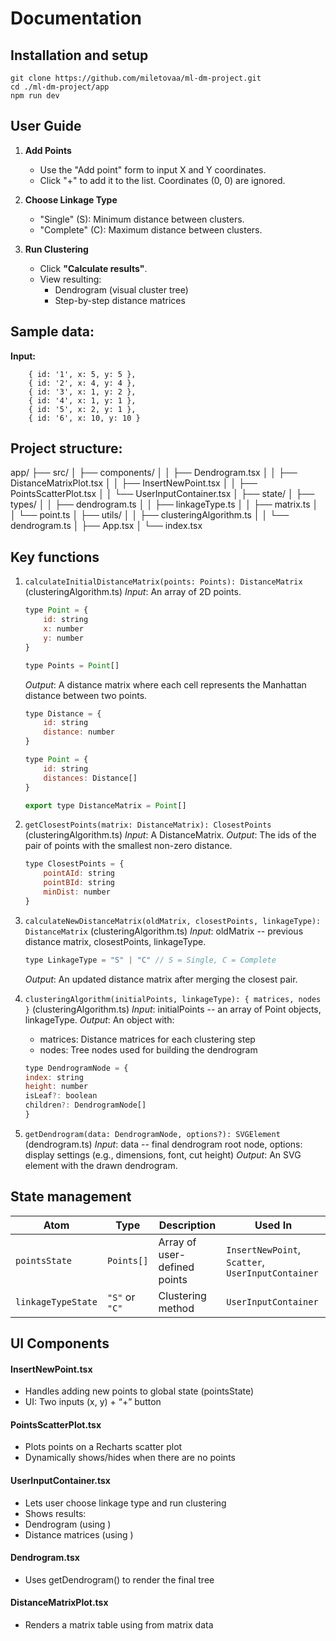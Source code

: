 # Documentation

## Installation and setup

```
git clone https://github.com/miletovaa/ml-dm-project.git
cd ./ml-dm-project/app
npm run dev
``` 

## User Guide

1. **Add Points**
   - Use the "Add point" form to input X and Y coordinates.
   - Click "+" to add it to the list. Coordinates (0, 0) are ignored.

2. **Choose Linkage Type**
   - "Single" (S): Minimum distance between clusters.
   - "Complete" (C): Maximum distance between clusters.

3. **Run Clustering**
   - Click **"Calculate results"**.
   - View resulting:
     - Dendrogram (visual cluster tree)
     - Step-by-step distance matrices


## Sample data:
**Input:**
```
    { id: '1', x: 5, y: 5 },
    { id: '2', x: 4, y: 4 },
    { id: '3', x: 1, y: 2 },
    { id: '4', x: 1, y: 1 },
    { id: '5', x: 2, y: 1 },
    { id: '6', x: 10, y: 10 }
```


## Project structure:

app/
├── src/
│   ├── components/
│   │   ├── Dendrogram.tsx
│   │   ├── DistanceMatrixPlot.tsx
│   │   ├── InsertNewPoint.tsx
│   │   ├── PointsScatterPlot.tsx
│   │   └── UserInputContainer.tsx
│   ├── state/
│   ├── types/
│   │   ├── dendrogram.ts
│   │   ├── linkageType.ts
│   │   ├── matrix.ts
│   │   └── point.ts
│   ├── utils/
│   │   ├── clusteringAlgorithm.ts
│   │   └── dendrogram.ts
│   ├── App.tsx
│   └── index.tsx


## Key functions

1. `calculateInitialDistanceMatrix(points: Points): DistanceMatrix` (clusteringAlgorithm.ts)
    *Input*: An array of 2D points.
    ```javascript
    type Point = {
        id: string
        x: number
        y: number
    }

    type Points = Point[]
    ```
    *Output*: A distance matrix where each cell represents the Manhattan distance between two points.
    ```javascript
    type Distance = {
        id: string
        distance: number
    }

    type Point = {
        id: string
        distances: Distance[]
    }

    export type DistanceMatrix = Point[]
    ```

2. `getClosestPoints(matrix: DistanceMatrix): ClosestPoints
` (clusteringAlgorithm.ts)
    *Input*: A DistanceMatrix.
    *Output*: The ids of the pair of points with the smallest non-zero distance.
    ```javascript
    type ClosestPoints = {
        pointAId: string
        pointBId: string
        minDist: number
    }
    ```

3. `calculateNewDistanceMatrix(oldMatrix, closestPoints, linkageType): DistanceMatrix` (clusteringAlgorithm.ts)
    *Input*: oldMatrix -- previous distance matrix, closestPoints, linkageType.
    ```javascript
    type LinkageType = "S" | "C" // S = Single, C = Complete
    ```
    *Output*: An updated distance matrix after merging the closest pair.

4. `clusteringAlgorithm(initialPoints, linkageType): { matrices, nodes }` (clusteringAlgorithm.ts)
    *Input*: initialPoints -- an array of Point objects, linkageType.
    *Output*: An object with:
    - matrices: Distance matrices for each clustering step
	- nodes: Tree nodes used for building the dendrogram
    ```javascript
    type DendrogramNode = {
    index: string
    height: number
    isLeaf?: boolean
    children?: DendrogramNode[]
    }
    ```

5. `getDendrogram(data: DendrogramNode, options?): SVGElement` (dendrogram.ts)
    *Input*: data -- final dendrogram root node, options: display settings (e.g., dimensions, font, cut height)
    *Output*: An SVG element with the drawn dendrogram.

## State management


| Atom              | Type                | Description                             | Used In                      |
|-------------------|---------------------|-----------------------------------------|-------------------------------|
| `pointsState`     | `Points[]`          | Array of user-defined points            | `InsertNewPoint`, `Scatter`, `UserInputContainer` |
| `linkageTypeState`| `"S"` or `"C"`      | Clustering method                       | `UserInputContainer`         |


## UI Components

#### InsertNewPoint.tsx
- Handles adding new points to global state (pointsState)
- UI: Two inputs (x, y) + “+” button

#### PointsScatterPlot.tsx
- Plots points on a Recharts scatter plot
- Dynamically shows/hides when there are no points

#### UserInputContainer.tsx
- Lets user choose linkage type and run clustering
- Shows results:
- Dendrogram (using <Dendrogram />)
- Distance matrices (using <DistanceMatrixPlot />)

#### Dendrogram.tsx
- Uses getDendrogram() to render the final tree

#### DistanceMatrixPlot.tsx
- Renders a matrix table using <table> from matrix data
